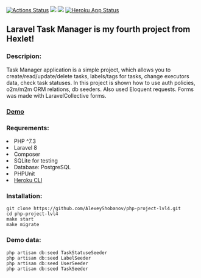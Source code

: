 [![Actions Status](https://github.com/BotServicePro/php-project-lvl4/workflows/hexlet-check/badge.svg)](https://github.com/BotServicePro/php-project-lvl4/actions) <a href="https://codeclimate.com/github/BotServicePro/php-project-lvl4/maintainability"><img src="https://api.codeclimate.com/v1/badges/ddcccc91bc76aa67f182/maintainability" /></a>
<a href="https://codeclimate.com/github/BotServicePro/php-project-lvl4/test_coverage"><img src="https://api.codeclimate.com/v1/badges/ddcccc91bc76aa67f182/test_coverage" /></a>
[![Heroku App Status](http://heroku-shields.herokuapp.com/karakin-php-project-lvl4)](https://karakin-php-project-lvl4.herokuapp.com)

## Laravel Task Manager is my fourth project from Hexlet!

### Descripion:
Task Manager application is a simple project, which allows you to create/read/update/delete tasks,
labels/tags for tasks, change executors data, check task statuses. In this project is shown how to use auth policies, o2m/m2m ORM relations, db seeders.
Also used Eloquent requests. Forms was made with LaravelCollective forms.

### <a href="http://karakin-php-project-lvl4.herokuapp.com/">Demo</a>

### Requrements:
<li> PHP ^7.3
<li> Laravel 8
<li> Composer
<li> SQLite for testing
<li> Database: PostgreSQL
<li> PHPUnit
<li> <a href="https://devcenter.heroku.com/articles/heroku-cli#download-and-install">Heroku CLI</a>

### Installation:
```
git clone https://github.com/AlexeyShobanov/php-project-lvl4.git
cd php-project-lvl4
make start
make migrate
```
### Demo data:
```
php artisan db:seed TaskStatuseSeeder
php artisan db:seed LabelSeeder
php artisan db:seed UserSeeder
php artisan db:seed TaskSeeder
```
